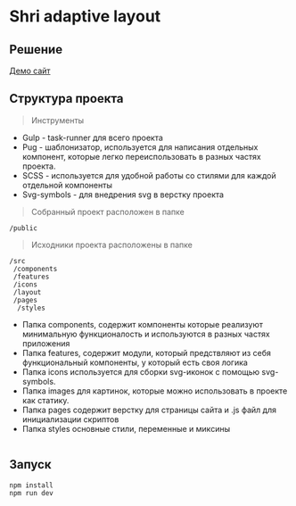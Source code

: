 # Shri adaptive layout 

## Решение

[Демо сайт](https://devsnice.github.io/shri-adaptive-layout/)

## Структура проекта

> Инструменты

- Gulp - task-runner для всего проекта
- Pug - шаблонизатор, используется для написания отдельных компонент, которые легко переиспользовать в разных частях проекта.
- SCSS - используется для удобной работы со стилями для каждой отдельной компоненты
- Svg-symbols - для внедрения svg в верстку проекта

> Собранный проект расположен в папке

```
/public
```

> Исходники проекта расположены в папке

```
/src
 /components
 /features
 /icons
 /layout
 /pages
  /styles
```

>

- Папка components, содержит компоненты которые реализуют минимальную функционалость и используются в разных частях приложения
- Папка features, содержит модули, который предствляют из себя функциональный компоненты, у который есть своя логика
- Папка icons используется для сборки svg-иконок с помощью svg-symbols.
- Папка images для картинок, которые можно использовать в проекте как статику.
- Папка pages содержит верстку для страницы сайта и .js файл для инициализации скриптов
- Папка styles основные стили, переменные и миксины

```

```

## Запуск

```
npm install
npm run dev
```

